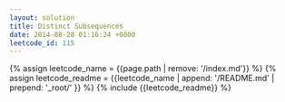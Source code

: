 ```yaml
---
layout: solution
title: Distinct Subsequences
date: 2014-08-28 01:16:24 +0800
leetcode_id: 115
---
```

{% assign leetcode_name = {{page.path | remove: '/index.md'}}  %}
{% assign leetcode_readme = {{leetcode_name | append: '/README.md' | prepend: '_root/' }}  %}
{% include {{leetcode_readme}} %}
